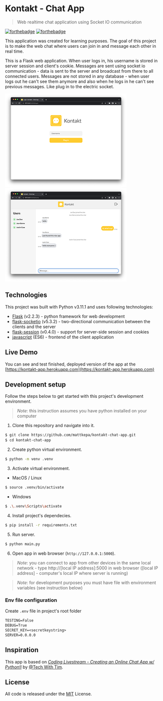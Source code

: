 # Kontakt - Chat App

> Web realtime chat application using Socket IO communication

[![forthebadge](https://forthebadge.com/images/badges/made-with-python.svg)](https://forthebadge.com) [![forthebadge](https://forthebadge.com/images/badges/built-with-love.svg)](https://forthebadge.com)

This application was created for learning purposes. The goal of this project is to make the web chat where users can join in and message each other in real time.

This is a Flask web application. When user logs in, his username is stored in server session and client's cookie. Messages are sent using socket io communication - data is sent to the server and broadcast from there to all connected users. Messages are not stored in any database - when user logs out he can't see them anymore and also when he logs in he can't see previous messages. Like plug in to the electric socket.

![Fig.1 - Login page view](screenshots/Screen_Shot_Fig1.png) ![Fig.2 - App home page view](screenshots/Screen_Shot_Fig2.png)

## Technologies

This project was built with Python v3.11.1 and uses following technologies:

- [Flask](https://flask.palletsprojects.com/en/2.2.x/) (v2.2.3) - python framework for web development
- [flask-socketio](https://flask-socketio.readthedocs.io/en/latest/) (v5.3.2) - two-directional communication between the clients and the server
- [flask-session](https://flasksession.readthedocs.io/en/latest/) (v0.4.0) - support for server-side session and cookies
- [javascript](https://developer.mozilla.org/en-US/docs/Web/JavaScript) (ES6) - frontend of the client application

## Live Demo

You can see and test finished, deployed version of the app at the [https://kontakt-app.herokuapp.com](https://kontakt-app.herokuapp.com)

## Development setup

Follow the steps below to get started with this project's development environment.

> _Note_: this instruction assumes you have python installed on your computer

1. Clone this repository and navigate into it.

```sh
$ git clone https://github.com/mattkepa/kontakt-chat-app.git
$ cd kontakt-chat-app
```

2. Create python virtual environment.

```sh
$ python -m venv .venv
```

3. Activate virtual environment.

- MacOS / Linux

```sh
$ source .venv/bin/activate
```

- Windows

```sh
$ .\.venv\Scripts\activate
```

4. Install project's dependecies.

```sh
$ pip install -r requirements.txt
```

5. Run server.

```sh
$ python main.py
```

6. Open app in web browser (`http://127.0.0.1:5000`).

> _Note_: you can connect to app from other devices in the same local network - type http://[local IP address]:5000 in web browser ([local IP address] - computer's local IP where server is running)

> _Note_: for development purposes you must have file with environment variables (see instruction below)

### Env file configuration

Create `.env` file in project's root folder

```
TESTING=False
DEBUG=True
SECRET_KEY=<secretkeystring>
SERVER=0.0.0.0
```

## Inspiration

This app is based on [_Coding Livestream - Creating an Online Chat App w/ Python!l_](https://www.youtube.com/watch?v=i824zN0DGIo&t=5910s) by [@Tech With Tim](https://www.youtube.com/@TechWithTim).

## License

All code is released under the [MIT](./LICENSE) License.
